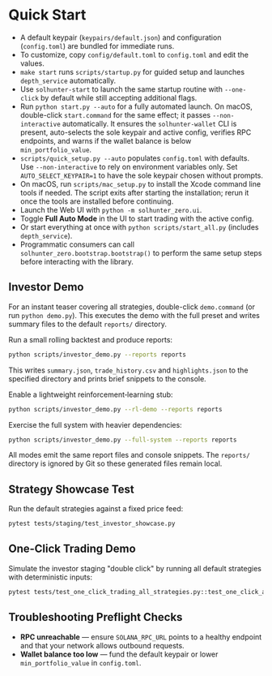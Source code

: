# Quick Start

 - A default keypair (`keypairs/default.json`) and configuration (`config.toml`) are bundled for immediate runs.
 - To customize, copy `config/default.toml` to `config.toml` and edit the values.
 - `make start` runs `scripts/startup.py` for guided setup and launches `depth_service` automatically.
 - Use `solhunter-start` to launch the same startup routine with `--one-click` by default while still accepting additional flags.
 - Run `python start.py --auto` for a fully automated launch. On macOS, double-click `start.command` for the same effect; it passes `--non-interactive` automatically. It ensures the `solhunter-wallet` CLI is present, auto-selects the sole keypair and active config, verifies RPC endpoints, and warns if the wallet balance is below `min_portfolio_value`.
- `scripts/quick_setup.py --auto` populates `config.toml` with defaults. Use `--non-interactive` to rely on environment variables only. Set `AUTO_SELECT_KEYPAIR=1` to have the sole keypair chosen without prompts.
- On macOS, run `scripts/mac_setup.py` to install the Xcode command line tools if needed. The script exits after starting the installation; rerun it once the tools are installed before continuing.
- Launch the Web UI with `python -m solhunter_zero.ui`.
- Toggle **Full Auto Mode** in the UI to start trading with the active config.
- Or start everything at once with `python scripts/start_all.py` (includes `depth_service`).
- Programmatic consumers can call `solhunter_zero.bootstrap.bootstrap()` to
  perform the same setup steps before interacting with the library.

## Investor Demo

For an instant teaser covering all strategies, double-click `demo.command` (or
run `python demo.py`). This executes the demo with the full preset and writes
summary files to the default `reports/` directory.

Run a small rolling backtest and produce reports:

```bash
python scripts/investor_demo.py --reports reports
```

This writes `summary.json`, `trade_history.csv` and `highlights.json` to the
specified directory and prints brief snippets to the console.

Enable a lightweight reinforcement‑learning stub:

```bash
python scripts/investor_demo.py --rl-demo --reports reports
```

Exercise the full system with heavier dependencies:

```bash
python scripts/investor_demo.py --full-system --reports reports
```

All modes emit the same report files and console snippets. The `reports/`
directory is ignored by Git so these generated files remain local.

## Strategy Showcase Test

Run the default strategies against a fixed price feed:

```bash
pytest tests/staging/test_investor_showcase.py
```

## One-Click Trading Demo

Simulate the investor staging "double click" by running all default strategies
with deterministic inputs:

```bash
pytest tests/test_one_click_trading_all_strategies.py::test_one_click_all_strategies
```

## Troubleshooting Preflight Checks

- **RPC unreachable** — ensure `SOLANA_RPC_URL` points to a healthy endpoint and that your network allows outbound requests.
- **Wallet balance too low** — fund the default keypair or lower `min_portfolio_value` in `config.toml`.
